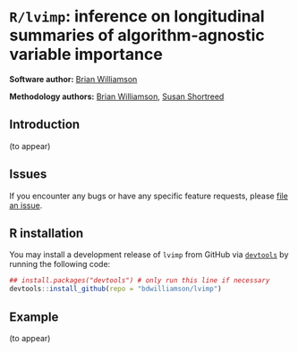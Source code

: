 # `R/lvimp`: inference on longitudinal summaries of algorithm-agnostic variable importance

**Software author:** [Brian Williamson](https://bdwilliamson.github.io/)

**Methodology authors:** [Brian Williamson](https://bdwilliamson.github.io/), [Susan Shortreed](https://www.kpwashingtonresearch.org/our-research/our-scientists/shortreed-susan-m)

## Introduction

(to appear)

## Issues

If you encounter any bugs or have any specific feature requests, please [file an issue](https://github.com/bdwilliamson/lvimp/issues).

## R installation

You may install a development release of `lvimp` from GitHub via [`devtools`](https://www.rstudio.com/products/rpackages/devtools/) by running the following code:

```r
## install.packages("devtools") # only run this line if necessary
devtools::install_github(repo = "bdwilliamson/lvimp")
```

## Example

(to appear)
